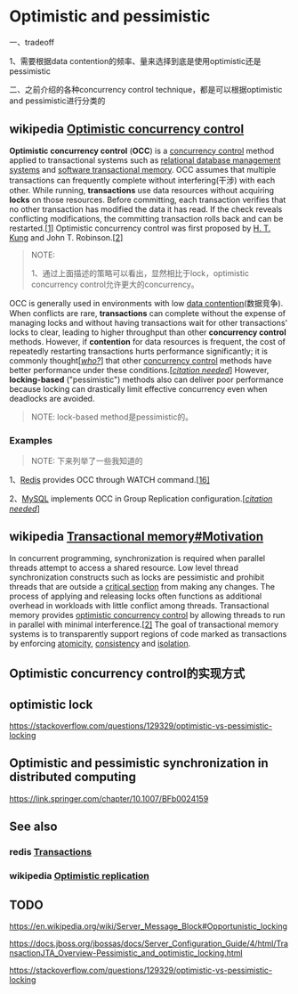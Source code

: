 # Optimistic and pessimistic

一、tradeoff

1、需要根据data contention的频率、量来选择到底是使用optimistic还是pessimistic

二、之前介绍的各种concurrency control technique，都是可以根据optimistic and pessimistic进行分类的

## wikipedia [Optimistic concurrency control](https://en.wikipedia.org/wiki/Optimistic_concurrency_control) 

**Optimistic concurrency control** (**OCC**) is a [concurrency control](https://en.wikipedia.org/wiki/Concurrency_control) method applied to transactional systems such as [relational database management systems](https://en.wikipedia.org/wiki/Relational_database_management_systems) and [software transactional memory](https://en.wikipedia.org/wiki/Software_transactional_memory). OCC assumes that multiple transactions can frequently complete without interfering(干涉) with each other. While running, **transactions** use data resources without acquiring **locks** on those resources. Before committing, each transaction verifies that no other transaction has modified the data it has read. If the check reveals conflicting modifications, the committing transaction rolls back and can be restarted.[[1\]](https://en.wikipedia.org/wiki/Optimistic_concurrency_control#cite_note-1) Optimistic concurrency control was first proposed by [H. T. Kung](https://en.wikipedia.org/wiki/H._T._Kung) and John T. Robinson.[[2\]](https://en.wikipedia.org/wiki/Optimistic_concurrency_control#cite_note-KungRobinson1981-2)

> NOTE: 
>
> 1、通过上面描述的策略可以看出，显然相比于lock，optimistic concurrency control允许更大的concurrency。
>
> 

OCC is generally used in environments with low [data contention](https://en.wikipedia.org/wiki/Block_contention)(数据竞争). When conflicts are rare, **transactions** can complete without the expense of managing locks and without having transactions wait for other transactions' locks to clear, leading to higher throughput than other **concurrency control** methods. However, if **contention** for data resources is frequent, the cost of repeatedly restarting transactions hurts performance significantly; it is commonly thought[*[who?](https://en.wikipedia.org/wiki/Wikipedia:Manual_of_Style/Words_to_watch#Unsupported_attributions)*] that other [concurrency control](https://en.wikipedia.org/wiki/Concurrency_control) methods have better performance under these conditions.[*[citation needed](https://en.wikipedia.org/wiki/Wikipedia:Citation_needed)*] However, **locking-based** ("pessimistic") methods also can deliver poor performance because locking can drastically limit effective concurrency even when deadlocks are avoided.

> NOTE: lock-based method是pessimistic的。

### Examples

> NOTE: 下来列举了一些我知道的

1、[Redis](https://en.wikipedia.org/wiki/Redis) provides OCC through WATCH command.[[16\]](https://en.wikipedia.org/wiki/Optimistic_concurrency_control#cite_note-16)



2、[MySQL](https://en.wikipedia.org/wiki/MySQL) implements OCC in Group Replication configuration.[*[citation needed](https://en.wikipedia.org/wiki/Wikipedia:Citation_needed)*]



## wikipedia [Transactional memory#Motivation](https://en.wikipedia.org/wiki/Transactional_memory#Motivation)

In concurrent programming, synchronization is required when parallel threads attempt to access a shared resource. Low level thread synchronization constructs such as locks are pessimistic and prohibit threads that are outside a [critical section](https://en.wikipedia.org/wiki/Critical_section) from making any changes. The process of applying and releasing locks often functions as additional overhead in workloads with little conflict among threads. Transactional memory provides [optimistic concurrency control](https://en.wikipedia.org/wiki/Optimistic_concurrency_control) by allowing threads to run in parallel with minimal interference.[[2\]](https://en.wikipedia.org/wiki/Transactional_memory#cite_note-:0-2) The goal of transactional memory systems is to transparently support regions of code marked as transactions by enforcing [atomicity](https://en.wikipedia.org/wiki/Atomicity_(database_systems)), [consistency](https://en.wikipedia.org/wiki/Consistency_(database_systems)) and [isolation](https://en.wikipedia.org/wiki/Isolation_(database_systems)).



## Optimistic concurrency control的实现方式



## optimistic lock

https://stackoverflow.com/questions/129329/optimistic-vs-pessimistic-locking





## Optimistic and pessimistic synchronization in distributed computing

https://link.springer.com/chapter/10.1007/BFb0024159



## See also

### redis [Transactions](https://redis.io/topics/transactions)



### wikipedia [Optimistic replication](https://en.wikipedia.org/wiki/Optimistic_replication)



## TODO





https://en.wikipedia.org/wiki/Server_Message_Block#Opportunistic_locking



https://docs.jboss.org/jbossas/docs/Server_Configuration_Guide/4/html/TransactionJTA_Overview-Pessimistic_and_optimistic_locking.html



https://stackoverflow.com/questions/129329/optimistic-vs-pessimistic-locking

